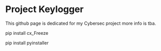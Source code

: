 # Project Keylogger

This github page is dedicated for my Cybersec project more info is tba. 




pip install cx_Freeze

pip install pyinstaller
